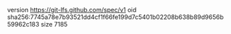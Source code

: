 version https://git-lfs.github.com/spec/v1
oid sha256:7745a78e7b93521dd4cf1f66fe199d7c5401b02208b638b89d9656b59962c183
size 7185

